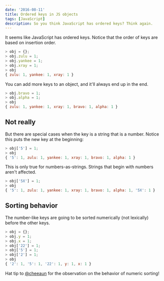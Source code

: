 ```yaml
---
date: '2016-08-11'
title: Ordered keys in JS objects
tags: [JavaScript]
description: So you think JavaScript has ordered keys? Think again.
---
```


It seems like JavaScript has ordered keys. Notice that the order of keys are based on insertion order.

```js
> obj = {};
> obj.zulu = 1;
> obj.yankee = 1;
> obj.xray = 1;
> obj
{ zulu: 1, yankee: 1, xray: 1 }
```

You can add more keys to an object, and it'll always end up in the end.

```js
> obj.bravo = 1;
> obj.alpha = 1;
> obj
{ zulu: 1, yankee: 1, xray: 1, bravo: 1, alpha: 1 }
```

## Not really

But there are special cases when the key is a string that is a number. Notice this puts the new key at the beginning:

```js
> obj['5'] = 1;
> obj
{ '5': 1, zulu: 1, yankee: 1, xray: 1, bravo: 1, alpha: 1 }
```

This is only true for numbers-as-strings. Strings that begin with numbers aren't affected.

```js
> obj['5X'] = 1;
> obj
{ '5': 1, zulu: 1, yankee: 1, xray: 1, bravo: 1, alpha: 1, '5X': 1 }
```

## Sorting behavior

The number-like keys are going to be sorted numerically (not lexically) before the other keys.

```js
> obj = {};
> obj.y = 1;
> obj.x = 1;
> obj['22'] = 1;
> obj['5'] = 1;
> obj['2'] = 1;
> obj
{ '2': 1, '5': 1, '22': 1, y: 1, x: 1 }
```

Hat tip to [@cheeaun](https://twitter.com/cheeaun/status/763578733496143872) for the observation on the behavior of numeric sorting!

